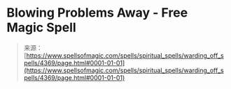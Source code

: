 <!--yml
category: 未分类
date: 2024-06-12 18:38:02
-->

# Blowing Problems Away - Free Magic Spell

> 来源：[https://www.spellsofmagic.com/spells/spiritual_spells/warding_off_spells/4369/page.html#0001-01-01](https://www.spellsofmagic.com/spells/spiritual_spells/warding_off_spells/4369/page.html#0001-01-01)